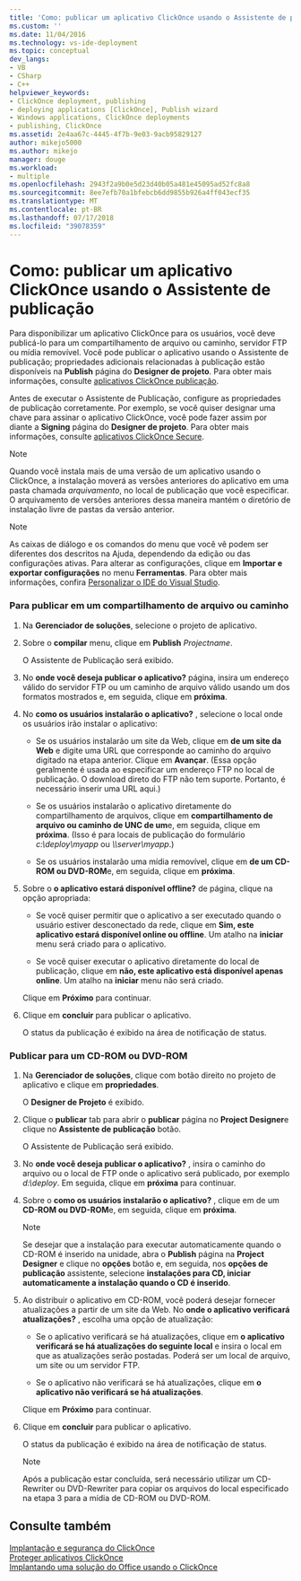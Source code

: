 ```yaml
---
title: 'Como: publicar um aplicativo ClickOnce usando o Assistente de publicação | Microsoft Docs'
ms.custom: ''
ms.date: 11/04/2016
ms.technology: vs-ide-deployment
ms.topic: conceptual
dev_langs:
- VB
- CSharp
- C++
helpviewer_keywords:
- ClickOnce deployment, publishing
- deploying applications [ClickOnce], Publish wizard
- Windows applications, ClickOnce deployments
- publishing, ClickOnce
ms.assetid: 2e4aa67c-4445-4f7b-9e03-9acb95829127
author: mikejo5000
ms.author: mikejo
manager: douge
ms.workload:
- multiple
ms.openlocfilehash: 2943f2a9b0e5d23d40b05a481e45095ad52fc8a8
ms.sourcegitcommit: 8ee7efb70a1bfebcb6dd9855b926a4ff043ecf35
ms.translationtype: MT
ms.contentlocale: pt-BR
ms.lasthandoff: 07/17/2018
ms.locfileid: "39078359"
---
```

# <a name="how-to-publish-a-clickonce-application-using-the-publish-wizard"></a>Como: publicar um aplicativo ClickOnce usando o Assistente de publicação
Para disponibilizar um aplicativo ClickOnce para os usuários, você deve publicá-lo para um compartilhamento de arquivo ou caminho, servidor FTP ou mídia removível. Você pode publicar o aplicativo usando o Assistente de publicação; propriedades adicionais relacionadas à publicação estão disponíveis na **Publish** página do **Designer de projeto**. Para obter mais informações, consulte [aplicativos ClickOnce publicação](../deployment/publishing-clickonce-applications.md).  
  
 Antes de executar o Assistente de Publicação, configure as propriedades de publicação corretamente. Por exemplo, se você quiser designar uma chave para assinar o aplicativo ClickOnce, você pode fazer assim por diante a **Signing** página do **Designer de projeto**. Para obter mais informações, consulte [aplicativos ClickOnce Secure](../deployment/securing-clickonce-applications.md).  
  
> [!NOTE]
>  Quando você instala mais de uma versão de um aplicativo usando o ClickOnce, a instalação moverá as versões anteriores do aplicativo em uma pasta chamada *arquivamento*, no local de publicação que você especificar. O arquivamento de versões anteriores dessa maneira mantém o diretório de instalação livre de pastas da versão anterior.  
  
> [!NOTE]
>  As caixas de diálogo e os comandos do menu que você vê podem ser diferentes dos descritos na Ajuda, dependendo da edição ou das configurações ativas. Para alterar as configurações, clique em **Importar e exportar configurações** no menu **Ferramentas**. Para obter mais informações, confira [Personalizar o IDE do Visual Studio](../ide/personalizing-the-visual-studio-ide.md).  
  
### <a name="to-publish-to-a-file-share-or-path"></a>Para publicar em um compartilhamento de arquivo ou caminho  
  
1.  Na **Gerenciador de soluções**, selecione o projeto de aplicativo.  
  
2.  Sobre o **compilar** menu, clique em **Publish** *Projectname*.  
  
     O Assistente de Publicação será exibido.  
  
3.  No **onde você deseja publicar o aplicativo?** página, insira um endereço válido do servidor FTP ou um caminho de arquivo válido usando um dos formatos mostrados e, em seguida, clique em **próxima**.  
  
4.  No **como os usuários instalarão o aplicativo?** , selecione o local onde os usuários irão instalar o aplicativo:  
  
    -   Se os usuários instalarão um site da Web, clique em **de um site da Web** e digite uma URL que corresponde ao caminho do arquivo digitado na etapa anterior. Clique em **Avançar**. (Essa opção geralmente é usada ao especificar um endereço FTP no local de publicação. O download direto do FTP não tem suporte. Portanto, é necessário inserir uma URL aqui.)  
  
    -   Se os usuários instalarão o aplicativo diretamente do compartilhamento de arquivos, clique em **compartilhamento de arquivo ou caminho de UNC de um**e, em seguida, clique em **próxima**. (Isso é para locais de publicação do formulário *c:\deploy\myapp* ou  *\\\server\myapp*.)  
  
    -   Se os usuários instalarão uma mídia removível, clique em **de um CD-ROM ou DVD-ROM**e, em seguida, clique em **próxima**.  
  
5.  Sobre o **o aplicativo estará disponível offline?** de página, clique na opção apropriada:  
  
    -   Se você quiser permitir que o aplicativo a ser executado quando o usuário estiver desconectado da rede, clique em **Sim, este aplicativo estará disponível online ou offline**. Um atalho na **iniciar** menu será criado para o aplicativo.  
  
    -   Se você quiser executar o aplicativo diretamente do local de publicação, clique em **não, este aplicativo está disponível apenas online**. Um atalho na **iniciar** menu não será criado.  
  
     Clique em **Próximo** para continuar.  
  
6.  Clique em **concluir** para publicar o aplicativo.  
  
     O status da publicação é exibido na área de notificação de status.  
  
### <a name="to-publish-to-a-cd-rom-or-dvd-rom"></a>Publicar para um CD-ROM ou DVD-ROM  
  
1.  Na **Gerenciador de soluções**, clique com botão direito no projeto de aplicativo e clique em **propriedades**.  
  
     O **Designer de Projeto** é exibido.  
  
2.  Clique o **publicar** tab para abrir o **publicar** página no **Project Designer**e clique no **Assistente de publicação** botão.  
  
     O Assistente de Publicação será exibido.  
  
3.  No **onde você deseja publicar o aplicativo?** , insira o caminho do arquivo ou o local de FTP onde o aplicativo será publicado, por exemplo *d:\deploy*. Em seguida, clique em **próxima** para continuar.  
  
4.  Sobre o **como os usuários instalarão o aplicativo?** , clique em de um **CD-ROM ou DVD-ROM**e, em seguida, clique em **próxima**.  
  
    > [!NOTE]
    >  Se desejar que a instalação para executar automaticamente quando o CD-ROM é inserido na unidade, abra o **Publish** página na **Project Designer** e clique no **opções** botão e, em seguida, nos **opções de publicação** assistente, selecione **instalações para CD, iniciar automaticamente a instalação quando o CD é inserido**.  
  
5.  Ao distribuir o aplicativo em CD-ROM, você poderá desejar fornecer atualizações a partir de um site da Web. No **onde o aplicativo verificará atualizações?** , escolha uma opção de atualização:  
  
    -   Se o aplicativo verificará se há atualizações, clique em **o aplicativo verificará se há atualizações do seguinte local** e insira o local em que as atualizações serão postadas. Poderá ser um local de arquivo, um site ou um servidor FTP.  
  
    -   Se o aplicativo não verificará se há atualizações, clique em **o aplicativo não verificará se há atualizações**.  
  
     Clique em **Próximo** para continuar.  
  
6.  Clique em **concluir** para publicar o aplicativo.  
  
     O status da publicação é exibido na área de notificação de status.  
  
    > [!NOTE]
    >  Após a publicação estar concluída, será necessário utilizar um CD-Rewriter ou DVD-Rewriter para copiar os arquivos do local especificado na etapa 3 para a mídia de CD-ROM ou DVD-ROM.  
  
## <a name="see-also"></a>Consulte também  
 [Implantação e segurança do ClickOnce](../deployment/clickonce-security-and-deployment.md)   
 [Proteger aplicativos ClickOnce](../deployment/securing-clickonce-applications.md)   
 [Implantando uma solução do Office usando o ClickOnce](../vsto/deploying-an-office-solution-by-using-clickonce.md)